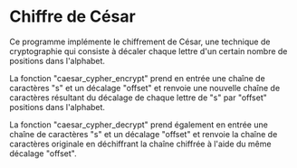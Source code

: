 # Chiffre de César
 
 
Ce programme implémente le chiffrement de César, une technique de cryptographie qui consiste à décaler chaque lettre d'un certain nombre de positions dans l'alphabet.

La fonction "caesar_cypher_encrypt" prend en entrée une chaîne de caractères "s" et un décalage "offset" et renvoie une nouvelle chaîne de caractères résultant du décalage de chaque lettre de "s" par "offset" positions dans l'alphabet.

La fonction "caesar_cypher_decrypt" prend également en entrée une chaîne de caractères "s" et un décalage "offset" et renvoie la chaîne de caractères originale en déchiffrant la chaîne chiffrée à l'aide du même décalage "offset".
